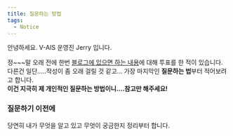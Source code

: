 ```yaml
---
title: 질문하는 방법
tags: 
  - Notice
---
```


안녕하세요. V-AIS 운영진 Jerry 입니다.

정~~~말 오래 전에 한번 [블로그에 있으면 하는 내용](0.Notice/contents_in_blog.md)에 대해 투표를 한 적이 있습니다.  
다른건 일단.....작성이 좀 오래 걸릴 것 같고... 가장 마지막인 **질문하는 법**부터 적어보려고 합니다.  
**이건 지극히 제 개인적인 질문하는 방법이니....참고만 해주세요!**

### 질문하기 이전에
당연히 내가 무엇을 알고 있고 무엇이 궁금한지 정리부터 합니다.  
